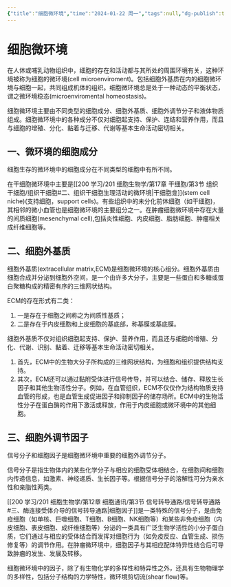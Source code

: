 ```yaml
---
{"title":"细胞微环境","time":"2024-01-22 周一","tags":null,"dg-publish":true,"permalink":"/200 学习/201 细胞生物学/第11章 细胞微环境/第1节 细胞微环境/细胞微环境/","dgPassFrontmatter":true,"created":"2024-01-25T18:45:03.000+08:00","updated":"2024-01-29T23:45:58.002+08:00"}
---
```


# 细胞微环境
在人体或哺乳动物组织中，细胞的存在和活动都与其所处的周围环境有关，这种环境被称为细胞的微环境(cell microenviroment)。包括细胞外基质在内的细胞微环境与细胞一起，共同组成机体的组织。细胞微环境总是处于一种动态的平衡状态，谓之微环境稳态(microenviromental homeostasis)。

细胞微环境主要由不同类型的细胞成分、细胞外基质、细胞外调节分子和液体物质组成。细胞微环境中的各种成分不仅对细胞起支持、保护、连结和营养作用，而且与细胞的增殖、分化、黏着与迁移、代谢等基本生命活动密切相关。
## 一、微环境的细胞成分
细胞生存的微环境中的细胞成分在不同类型的细胞中有所不同。

在干细胞微环境中主要是[[200 学习/201 细胞生物学/第17章 干细胞/第3节 组织干细胞/组织干细胞#二、组织干细胞生理活动的微环境\|干细胞龛]](stem cell niche)(支持细胞，support cells)。有些组织中的未分化前体细胞（如干细胞)，其相邻的微小血管也是细胞微环境的主要组分之一。在肿瘤细胞微环境中存在大量的间质细胞(mesenchymal cell),包括炎性细胞、内皮细胞、脂肪细胞、肿瘤相关成纤维细胞等。
## 二、细胞外基质
细胞外基质(extracellular matrix,ECM)是细胞微环境的核心组分。细胞外基质由细胞合成并分泌到细胞外空间，是一个由许多大分子，主要是一些蛋白和多糖或蛋白聚糖构成的精密有序的三维网状结构。

ECM的存在形式有二类：
1. 一是存在于细胞之间称之为间质性基质；
2. 二是存在于内皮细胞和上皮细胞的基底部，称基膜或基底膜。

细胞外基质不仅对组织细胞起支持、保护、营养作用，而且还与细胞的增殖、分化、代谢、识别、黏着、迁移等基本生命活动密切相关。
1. 首先，ECM中的生物大分子所构成的三维网状结构，为细胞和组织提供结构支持。
2. 其次，ECM还可以通过黏附受体进行信号传导，并可以结合、储存、释放生长因子和其他生物活性分子。例如，在血管组织，ECM不仅仅作为结构物质支持血管的形成，也是血管生成促进因子和抑制因子的储存场所。ECM中的生物活性分子在蛋白酶的作用下激活或释放，作用于内皮细胞或微环境中的其他细胞。
## 三、细胞外调节因子
信号分子和细胞因子是细胞微环境中重要的细胞外调节分子。

信号分子是指生物体内的某些化学分子与相应的细胞受体相结合，在细胞间和细胞内传递信息，如激素、神经递质、生长因子等。根据信号分子的溶解性可分为亲水性和亲脂性两类。

[[200 学习/201 细胞生物学/第12章 细胞通讯/第3节 信号转导通路/信号转导通路#三、酶连接受体介导的信号转导通路\|细胞因子]]是一类特殊的信号分子，是由免疫细胞（如单核、巨噬细胞、T细胞、B细胞、NK细胞等）和某些非免疫细胞（内皮细胞、表皮细胞、成纤维细胞等）分泌的一类具有广泛生物学活性的小分子蛋白质，它们通过与相应的受体结合而发挥对细胞行为（如免疫反应、血管生成、损伤修复等）的调节作用。在肿瘤微环境中，细胞因子与其相应配体特异性结合后可导致肿瘤的发生、发展及转移。

细胞微环境中的因子，除了有生物化学的多样性和特异性之外，还具有生物物理学的多样性，包括分子结构的力学特性，微环境剪切流(shear flow)等。
